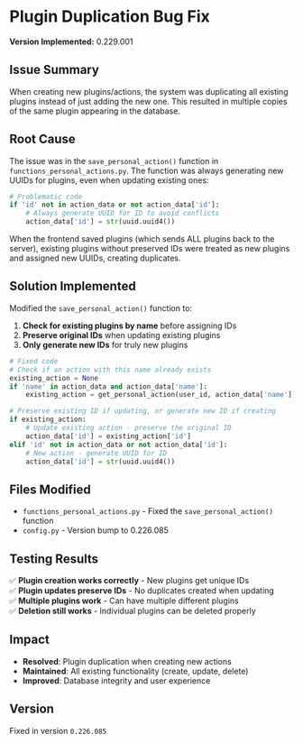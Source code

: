 # Plugin Duplication Bug Fix

**Version Implemented:** 0.229.001

## Issue Summary
When creating new plugins/actions, the system was duplicating all existing plugins instead of just adding the new one. This resulted in multiple copies of the same plugin appearing in the database.

## Root Cause
The issue was in the `save_personal_action()` function in `functions_personal_actions.py`. The function was always generating new UUIDs for plugins, even when updating existing ones:

```python
# Problematic code
if 'id' not in action_data or not action_data['id']:
    # Always generate UUID for ID to avoid conflicts
    action_data['id'] = str(uuid.uuid4())
```

When the frontend saved plugins (which sends ALL plugins back to the server), existing plugins without preserved IDs were treated as new plugins and assigned new UUIDs, creating duplicates.

## Solution Implemented
Modified the `save_personal_action()` function to:

1. **Check for existing plugins by name** before assigning IDs
2. **Preserve original IDs** when updating existing plugins
3. **Only generate new IDs** for truly new plugins

```python
# Fixed code
# Check if an action with this name already exists
existing_action = None
if 'name' in action_data and action_data['name']:
    existing_action = get_personal_action(user_id, action_data['name'])

# Preserve existing ID if updating, or generate new ID if creating
if existing_action:
    # Update existing action - preserve the original ID
    action_data['id'] = existing_action['id']
elif 'id' not in action_data or not action_data['id']:
    # New action - generate UUID for ID
    action_data['id'] = str(uuid.uuid4())
```

## Files Modified
- `functions_personal_actions.py` - Fixed the `save_personal_action()` function
- `config.py` - Version bump to 0.226.085

## Testing Results
✅ **Plugin creation works correctly** - New plugins get unique IDs  
✅ **Plugin updates preserve IDs** - No duplicates created when updating  
✅ **Multiple plugins work** - Can have multiple different plugins  
✅ **Deletion still works** - Individual plugins can be deleted properly  

## Impact
- **Resolved**: Plugin duplication when creating new actions
- **Maintained**: All existing functionality (create, update, delete)
- **Improved**: Database integrity and user experience

## Version
Fixed in version `0.226.085`
